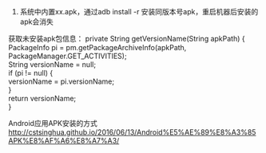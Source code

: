 1. 系统中内置xx.apk，通过adb install -r 安装同版本号apk，重启机器后安装的apk会消失

获取未安装apk包信息：
private String getVersionName(String apkPath) {  
        PackageInfo pi = pm.getPackageArchiveInfo(apkPath,  
                PackageManager.GET_ACTIVITIES);  
        String versionName = null;  
        if (pi != null) {  
            versionName = pi.versionName;  
        }  
        return versionName;  
    }  
  

Android应用APK安装的方式
http://cstsinghua.github.io/2016/06/13/Android%E5%AE%89%E8%A3%85APK%E8%AF%A6%E8%A7%A3/